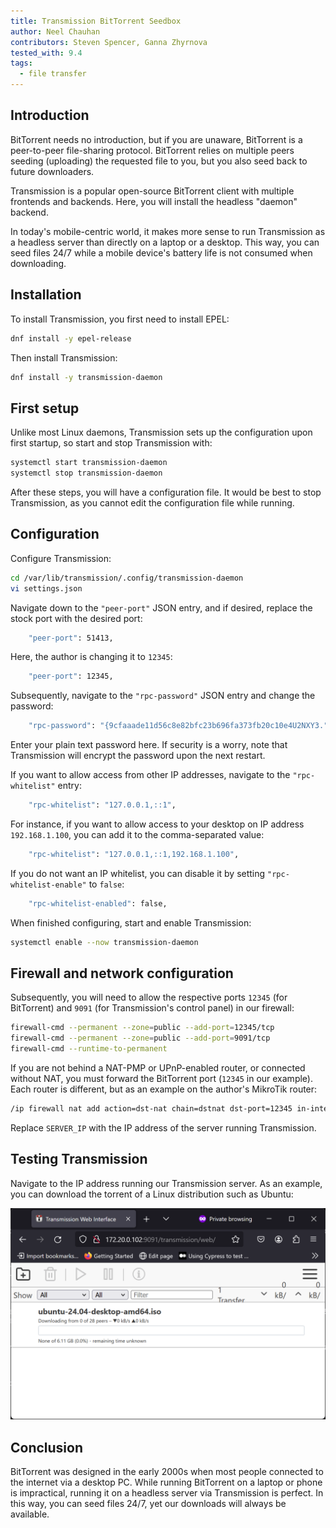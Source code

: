 ```yaml
---
title: Transmission BitTorrent Seedbox
author: Neel Chauhan
contributors: Steven Spencer, Ganna Zhyrnova
tested_with: 9.4
tags:
  - file transfer
---
```


## Introduction

BitTorrent needs no introduction, but if you are unaware, BitTorrent is a peer-to-peer file-sharing protocol. BitTorrent relies on multiple peers seeding (uploading) the requested file to you, but you also seed back to future downloaders.

Transmission is a popular open-source BitTorrent client with multiple frontends and backends. Here, you will install the headless "daemon" backend.

In today's mobile-centric world, it makes more sense to run Transmission as a headless server than directly on a laptop or a desktop. This way, you can seed files 24/7 while a mobile device's battery life is not consumed when downloading.

## Installation

To install Transmission, you first need to install EPEL:

```bash
dnf install -y epel-release
```

Then install Transmission:

```bash
dnf install -y transmission-daemon
```

## First setup

Unlike most Linux daemons, Transmission sets up the configuration upon first startup, so start and stop Transmission with:

```bash
systemctl start transmission-daemon
systemctl stop transmission-daemon
```

After these steps, you will have a configuration file. It would be best to stop Transmission, as you cannot edit the configuration file while running.

## Configuration

Configure Transmission:

```bash
cd /var/lib/transmission/.config/transmission-daemon
vi settings.json
```

Navigate down to the `"peer-port"` JSON entry, and if desired, replace the stock port with the desired port:

```bash
    "peer-port": 51413,
```

Here, the author is changing it to `12345`:

```bash
    "peer-port": 12345,
```

Subsequently, navigate to the `"rpc-password"` JSON entry and change the password:

```bash
    "rpc-password": "{9cfaaade11d56c8e82bfc23b696fa373fb20c10e4U2NXY3.",
```

Enter your plain text password here. If security is a worry, note that Transmission will encrypt the password upon the next restart.

If you want to allow access from other IP addresses, navigate to the `"rpc-whitelist"` entry:

```bash
    "rpc-whitelist": "127.0.0.1,::1",
```

For instance, if you want to allow access to your desktop on IP address `192.168.1.100`, you can add it to the comma-separated value:

```bash
    "rpc-whitelist": "127.0.0.1,::1,192.168.1.100",
```

If you do not want an IP whitelist, you can disable it by setting `"rpc-whitelist-enable"` to `false`:

```bash
    "rpc-whitelist-enabled": false,
```

When finished configuring, start and enable Transmission:

```bash
systemctl enable --now transmission-daemon
```

## Firewall and network configuration

Subsequently, you will need to allow the respective ports `12345` (for BitTorrent) and `9091` (for Transmission's control panel) in our firewall:

```bash
firewall-cmd --permanent --zone=public --add-port=12345/tcp
firewall-cmd --permanent --zone=public --add-port=9091/tcp
firewall-cmd --runtime-to-permanent
```

If you are not behind a NAT-PMP or UPnP-enabled router, or connected without NAT, you must forward the BitTorrent port (`12345` in our example). Each router is different, but as an example on the author's MikroTik router:

```bash
/ip firewall nat add action=dst-nat chain=dstnat dst-port=12345 in-interface=ether1 protocol=tcp to-addresses=SERVER_IP to-ports=12345
```

Replace `SERVER_IP` with the IP address of the server running Transmission.

## Testing Transmission

Navigate to the IP address running our Transmission server. As an example, you can download the torrent of a Linux distribution such as Ubuntu:

![Our Transmission downloading Ubuntu](../images/transmission.png)

## Conclusion

BitTorrent was designed in the early 2000s when most people connected to the internet via a desktop PC. While running BitTorrent on a laptop or phone is impractical, running it on a headless server via Transmission is perfect. In this way, you can seed files 24/7, yet our downloads will always be available.
